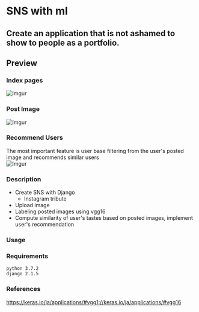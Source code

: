 # SNS with ml

## Create an application that is not ashamed to show to people as a portfolio.

## Preview
### Index pages
![Imgur](https://i.imgur.com/UN5p3N9.gif)

### Post Image
![Imgur](https://i.imgur.com/YhWezYq.gif)

### Recommend Users
The most important feature is user base filtering from the user's posted image and recommends similar users  
![Imgur](https://i.imgur.com/b7sowfW.png)

### Description
- Create SNS with Django
  - Instagram tribute
- Upload image
- Labeling posted images using vgg16
- Compute similarity of user's tastes based on posted images, implement user's recommendation

### Usage

### Requirements
`python 3.7.2`  
`django 2.1.5`  

### References
https://keras.io/ja/applications/#vgg1://keras.io/ja/applications/#vgg16

